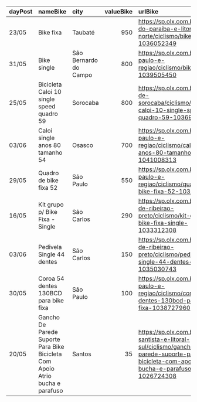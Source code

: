 | dayPost   | nameBike                                                                      | city                  |   valueBike | urlBike                                                                                                                                                |
|:----------|:------------------------------------------------------------------------------|:----------------------|------------:|:-------------------------------------------------------------------------------------------------------------------------------------------------------|
| 23/05     | Bike fixa                                                                     | Taubaté               |         950 | https://sp.olx.com.br/vale-do-paraiba-e-litoral-norte/ciclismo/bike-fixa-1036052349                                                                    |
| 31/05     | Bike single                                                                   | São Bernardo do Campo |         800 | https://sp.olx.com.br/sao-paulo-e-regiao/ciclismo/bike-single-1039505450                                                                               |
| 25/05     | Bicicleta Caloi 10 single speed quadro 59                                     | Sorocaba              |         800 | https://sp.olx.com.br/regiao-de-sorocaba/ciclismo/bicicleta-caloi-10-single-speed-quadro-59-1036926382                                                 |
| 03/06     | Caloi single anos 80 tamanho 54                                               | Osasco                |         700 | https://sp.olx.com.br/sao-paulo-e-regiao/ciclismo/caloi-single-anos-80-tamanho-54-1041008313                                                           |
| 29/05     | Quadro de bike fixa 52                                                        | São Paulo             |         550 | https://sp.olx.com.br/sao-paulo-e-regiao/ciclismo/quadro-de-bike-fixa-52-1030314128                                                                    |
| 16/05     | Kit grupo p/ Bike Fixa - Single                                               | São Carlos            |         290 | https://sp.olx.com.br/regiao-de-ribeirao-preto/ciclismo/kit-grupo-p-bike-fixa-single-1033312308                                                        |
| 03/06     | Pedivela Single 44 dentes                                                     | São Carlos            |         150 | https://sp.olx.com.br/regiao-de-ribeirao-preto/ciclismo/pedivela-single-44-dentes-1035030743                                                           |
| 30/05     | Coroa 54 dentes 130BCD para bike fixa                                         | São Paulo             |         100 | https://sp.olx.com.br/sao-paulo-e-regiao/ciclismo/coroa-54-dentes-130bcd-para-bike-fixa-1038727960                                                     |
| 20/05     | Gancho De Parede Suporte Para Bike Bicicleta Com Apoio Atrio bucha e parafuso | Santos                |          35 | https://sp.olx.com.br/baixada-santista-e-litoral-sul/ciclismo/gancho-de-parede-suporte-para-bike-bicicleta-com-apoio-atrio-bucha-e-parafuso-1026724308 |